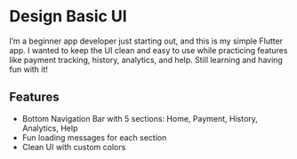 # Design Basic UI

I’m a beginner app developer just starting out, and this is my simple Flutter app. I wanted to keep the UI clean and easy to use while practicing features like payment tracking, history, analytics, and help. Still learning and having fun with it!

## Features

- Bottom Navigation Bar with 5 sections: Home, Payment, History, Analytics, Help
- Fun loading messages for each section
- Clean UI with custom colors


